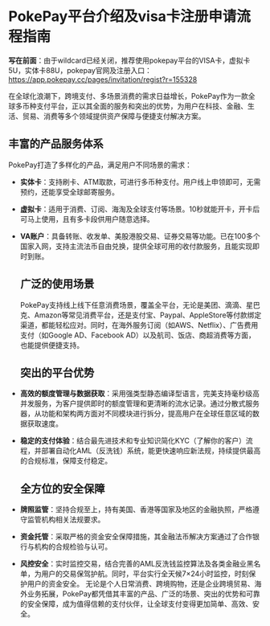 # PokePay平台介绍及visa卡注册申请流程指南

**写在前面**：由于wildcard已经关闭，推荐使用pokepay平台的VISA卡，虚拟卡5U，实体卡88U，pokepay官网及注册入口：<https://app.pokepay.cc/pages/invitation/regist?r=155328>

在全球化浪潮下，跨境支付、多场景消费的需求日益增长，PokePay作为一款全球多币种支付平台，正以其全面的服务和突出的优势，为用户在科技、金融、生活、贸易、消费等多个领域提供资产保障与便捷支付解决方案。

## 丰富的产品服务体系

PokePay打造了多样化的产品，满足用户不同场景的需求：

- **实体卡**：支持刷卡、ATM取款，可进行多币种支付。用户线上申领即可，无需预约，还能享受全球邮寄服务。
- **虚拟卡**：适用于消费、订阅、海淘及全球支付等场景。10秒就能开卡，开卡后可马上使用，且有多卡段供用户随意选择。
- **VA账户**：具备转账、收发单、美股港股交易、证券交易等功能。已在100多个国家入网，支持主流法币自由兑换，提供全球可用的收付款服务，且能实现即时到账。
  
  ## 广泛的使用场景
  
  PokePay支持线上线下任意消费场景，覆盖全平台，无论是美团、滴滴、星巴克、Amazon等常见消费平台，还是支付宝、Paypal、AppleStore等付款绑定渠道，都能轻松应对。同时，在海外服务订阅（如AWS、Netflix）、广告费用支付（如Google AD、Facebook AD）以及航司、饭店、商超消费等方面，也能提供便捷支持。
  
  ## 突出的平台优势
  
- **高效的额度管理与数据获取**：采用强类型静态编译型语言，完美支持毫秒级高并发服务，为客户提供即时的额度管理和更清晰的流水记录。通过分散式服务器，从功能和架构两方面对不同模块进行拆分，提高用户在全球任意区域的数据获取速度。
- **稳定的支付体验**：结合最先进技术和专业知识简化KYC（了解你的客户）流程，并部署自动化AML（反洗钱）系统，能更快速响应新法规，持续提供最高的合规标准，保障支付稳定。
  
  ## 全方位的安全保障
  
- **牌照监管**：坚持合规至上，持有美国、香港等国家及地区的金融执照，严格遵守监管机构相关法规要求。
- **资金托管**：采取严格的资金安全保障措施，其金融法币解决方案通过了合作银行与机构的合规检验与认可。
- **风控安全**：实时监控交易，结合完善的AML反洗钱监控算法及各类金融业黑名单，为用户的交易保驾护航。同时，平台实行全天候7×24小时监控，时刻保护用户的资金安全。
  无论是个人日常消费、跨境购物，还是企业跨境贸易、海外业务拓展，PokePay都凭借其丰富的产品、广泛的场景、突出的优势和可靠的安全保障，成为值得信赖的支付伙伴，让全球支付变得更加简单、高效、安全。
